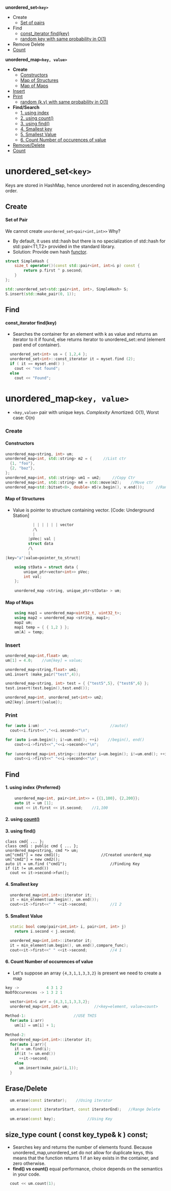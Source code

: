 **unordered_set`<key>`**
  - Create
    - [Set of pairs](#sp)
  - Find
    - [const_iterator find(key)](#find)
    - [random key with same probability in O(1)](/DS_Questions/Questions/Random/Implement_Class/RandomisedSet_Insert_Delete_GetRandom_in_O1.md)
  - Remove Delete
  - [Count](#count1)

**unordered_map`<key, value>`**
  - **Create**
    - [Constructors](#umctr)
    - [Map of Structures](#umstruct)
    - [Map of Maps](#mapmap)
  - [Insert](#uminsert)
  - [Print](#umprint)
    - [random (k,v) with same probability in O(1)](/DS_Questions/Questions/Random/Implement_Class/RandomisedSet_Insert_Delete_GetRandom_in_O1.md)
  - **Find/Search**
    - [1. using index ](#f1)
    - [2. using count()](#f2)
    - [3. using find()](#f3)
    - [4. Smallest key](#f4)
    - [5. Smallest Value](#f5)
    - [6. Count Number of occurences of value](#f6)
  - [Remove/Delete](#erase)
  - [Count](#c1)



# unordered_set`<key>`
Keys are stored in HashMap, hence unordered not in ascending,descending order.
## Create
<a name=sp></a>
#### Set of Pair
We cannot create `unordered_set<pair<int,int>>` Why?
  - By default, it uses std::hash but there is no specialization of std::hash for std::pair<T1,T2> provided in the standard library.
  - Solution: Provide own hash [functor](/Languages/Programming_Languages/c++/Characteristics_of_OOPS/Polymorphism/Static_CompileTime/Operator_Overloading/Functor).
```cpp
struct SimpleHash {
    size_t operator()(const std::pair<int, int>& p) const {
        return p.first ^ p.second;
    }
};

std::unordered_set<std::pair<int, int>, SimpleHash> S;
S.insert(std::make_pair(0, 1));
```

## Find
<a name=find></a>
#### const_iterator find(key)
- Searches the container for an element with k as value and returns an iterator to it if found, else returns iterator to unordered_set::end (element past end of container).
```cpp
  unordered_set<int> us = { 1,2,4 };
  unordered_set<int>::const_iterator it = myset.find (2);
  if ( it == myset.end() )
    cout << "not found";
  else
    cout << "Found";
```


# unordered_map`<key, value>`
- `<key,value>` pair with unique keys. *Complexity* Amortized: O(1), Worst case: O(n)

### Create
<a name=umctr></a>
#### Constructors
```cpp
unordered_map<string, int> um;
unordered_map<int, std::string> m2 = {     //List ctr
  {1, "foo"},
  {2, "baz"}, 
}; 
unordered_map<int, std::string> um1 = um2;     //Copy Ctr
unordered_map<int, std::string> m4 = std::move(m2);    //Move ctr
unordered_map<std::bitset<8>, double> m5(v.begin(), v.end());     //Range ctr
```

<a name=umstruct></a>
#### Map of Structures
- Value is pointer to structure containing vector. [Code: Underground Station]
```cpp
            | | | | | | vector
            /\
            |
          |pVec| val |
          struct data
          /\
          |
|key="a"|value=pointer_to_struct|  

    using stData = struct data {
        unique_ptr<vector<int>> pVec;
        int val;
    };
    
    unordered_map <string, unique_ptr<stData> > um;    
```

<a name=mapmap></a>
#### Map of Maps
```cpp
    using map1 = unordered_map<uint32_t, uint32_t>;
    using map2 = unordered_map <string, map1>;
    map2 um;
    map1 temp = { { 1,2 } };
    um[A] = temp;    
```

<a name=uminsert></a>
### Insert
```cpp
unordered_map<int,float> um;
um[1] = 4.0;    //um[key] = value;

unordered_map<string,float> um1;
um1.insert (make_pair("test",4));

unordered_map<string, int> test = { {"test5",5}, {"test6",6} };
test.insert(test.begin(),test.end());

unordered_map<int, unordered_set<int>> um2;
um2[key].insert({value});
```

<a name=umprint></a>
### Print
```cpp
for (auto i:um)                               //auto()
  cout<<i.first<<","<<i.second<<"\n";

for (auto i=um.begin(); i!=um.end(); ++i)    //begin(), end()
    cout<<i->first<<","<<i->second<<"\n";
    
for (unordered_map<int,string>::iterator i=um.begin(); i!=um.end(); ++i)          //iterator
    cout<<i->first<<" "<<i->second<<"\n";
```

## Find 

<a name=f1></a>
#### 1. using index {Preferred}
```cpp
    unordered_map<int, pair<int,int>> = {{1,100}, {2,200}};
    auto it = um [1];
    cout << it.first << it.second;    //1,100
```
<a name=f2></a>
#### 2. using [count()](#c1)
<a name=f3></a>
#### 3. using find()
```
class cmd{ ... };
class cmd1 : public cmd { ... };
unordered_map<string, cmd *> um;
um["cmd1"] = new cmd1();                  //Created unorderd_map
um["cmd2"] = new cmd2();
auto it = um.find ("cmd1");                   //Finding Key
if (it != um.end())
  cout << it->second->fun();
```
<a name=f4></a>
#### 4. Smallest key
```cpp
  unordered_map<int,int>::iterator it;
  it = min_element(um.begin(), um.end());
  cout<<it->first<<" " <<it->second;          //1 2
```
<a name=f5></a>
#### 5. Smallest Value
```cpp
  static bool comp(pair<int,int> i, pair<int, int> j)
    return i.second < j.second;

  unordered_map<int,int>::iterator it;
  it = min_element(um.begin(), um.end(),compare_func);
  cout<<it->first<<" " <<it->second;          //4 1
```

<a name=f6></a>
#### 6. Count Number of occurences of value
- Let's suppose an array `{4,3,1,1,3,3,2}` is present we need to create a map
```c++
key ->            4 3 1 2
NoOfOccurences -> 1 3 2 1

  vector<int>& arr = {4,3,1,1,3,3,2};
  unordered_map<int,int> um;           //<key=element, value=count>
  
Method-1:                     //USE THIS
  for(auto i:arr)
    um[i] = um[i] + 1;
  
Method-2:  
  unordered_map<int,int>::iterator it;
  for(auto i:arr){
    it = um.find(i);
    if(it != um.end())
      ++it->second;
    else
      um.insert(make_pair(i,1));
  }
```

<a name=erase></a>
## Erase/Delete
```cpp
  um.erase(const iterator);    //Using iterator

  um.erase(const iteratorStart, const iteratorEnd);   //Range Delete
  
  um.erase(const key);              //Using Key
```

<a name=c1></a>
## size_type count ( const key_type& k ) const;
- Searches key and returns the number of elements found. Because unordered_map,unordered_set do not allow for duplicate keys, this means that the function returns 1 if an key  exists in the container, and zero otherwise.
- **find() vs count()**  equal performance, choice depends on the semantics in your code.
```cpp
  cout << um.count(1);
```
